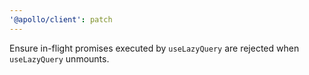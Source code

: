 ```yaml
---
'@apollo/client': patch
---
```


Ensure in-flight promises executed by `useLazyQuery` are rejected when `useLazyQuery` unmounts.

